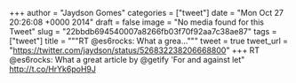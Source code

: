 
+++
author = "Jaydson Gomes"
categories = ["tweet"]
date = "Mon Oct 27 20:26:08 +0000 2014"
draft = false
image = "No media found for this Tweet"
slug = "22bbdb694540007a8266fb03f70f92aa7c38ae87"
tags = ["tweet"]
title = """RT @es6rocks: What a grea..."""
tweet = true
tweet_url = "https://twitter.com/jaydson/status/526832238206668800"
+++
RT @es6rocks: What a great article by @getify 'For and against let" http://t.co/HrYk6poH9J
